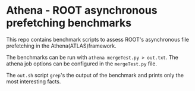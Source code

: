 # Athena - ROOT asynchronous prefetching benchmarks
This repo contains benchmark scripts to assess ROOT's asynchronous file prefetching in the Athena(ATLAS)framework.

The benchmarks can be run with `athena mergeTest.py > out.txt`. The athena job options can be configured in the `mergeTest.py`
file.

The `out.sh` script `grep`'s the output of the benchmark and prints only the most interesting facts.
